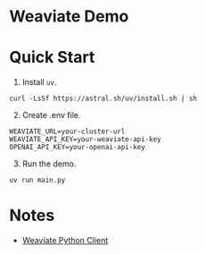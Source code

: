 # Weaviate Demo

# Quick Start

1. Install `uv`.

```
curl -LsSf https://astral.sh/uv/install.sh | sh
```

2. Create .env file.

```
WEAVIATE_URL=your-cluster-url
WEAVIATE_API_KEY=your-weaviate-api-key
OPENAI_API_KEY=your-openai-api-key
```

3. Run the demo.

```
uv run main.py
```

# Notes
- [Weaviate Python Client](https://weaviate.io/developers/weaviate/client-libraries/python)